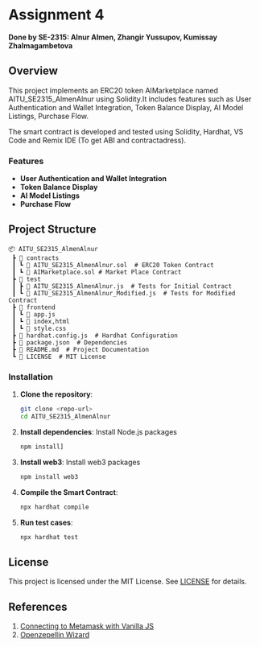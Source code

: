 # Assignment 4
**Done by SE-2315: Alnur Almen, Zhangir Yussupov, Kumissay Zhalmagambetova**

## Overview

This project implements an ERC20 token AIMarketplace named AITU_SE2315_AlmenAlnur using Solidity.It includes features such as User Authentication and Wallet Integration, Token Balance Display, AI Model Listings, Purchase Flow.

The smart contract is developed and tested using Solidity, Hardhat, VS Code and Remix IDE (To get ABI and contractadress).

### Features
- **User Authentication and Wallet Integration**
- **Token Balance Display**
- **AI Model Listings**
- **Purchase Flow**

## Project Structure
``` plaintext
📦 AITU_SE2315_AlmenAlnur 
 ┣ 📂 contracts 
 ┃ ┗ 📜 AITU_SE2315_AlmenAlnur.sol  # ERC20 Token Contract
 ┃ ┗ 📜 AIMarketplace.sol # Market Place Contract
 ┣ 📂 test 
 ┃ ┣ 📜 AITU_SE2315_AlmenAlnur.js  # Tests for Initial Contract 
 ┃ ┗ 📜 AITU_SE2315_AlmenAlnur_Modified.js  # Tests for Modified Contract
 ┣ 📂 frontend
 ┃ ┗ 📜 app.js
 ┃ ┗ 📜 index,html
 ┃ ┗ 📜 style.css
 ┣ 📜 hardhat.config.js  # Hardhat Configuration
 ┣ 📜 package.json  # Dependencies 
 ┣ 📜 README.md  # Project Documentation 
 ┗ 📜 LICENSE  # MIT License 
```

### Installation

1. **Clone the repository**:
   ```bash
   git clone <repo-url>
   cd AITU_SE2315_AlmenAlnur
   ```

2. **Install dependencies**:
   Install Node.js packages
   ```bash
   npm install]
   ```
 3. **Install web3**:
    Install web3 packages
    ```bash
    npm install web3
    ```

3. **Compile the Smart Contract**:
   ```bash
   npx hardhat compile
   ```
4. **Run test cases**:
   ```bash
   npx hardhat test
   ```

## License
This project is licensed under the MIT License. See [LICENSE](LICENSE) for details.

## References
1. [Connecting to Metamask with Vanilla JS](https://docs.web3js.org/guides/dapps/metamask-vanilla/)
2. [Openzepellin Wizard](https://wizard.openzeppelin.com/)
